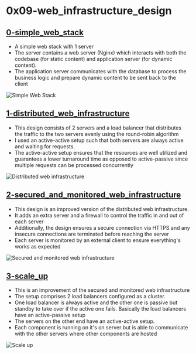 # 0x09-web_infrastructure_design

## [0-simple_web_stack](0-simple_web_stack)
- A simple web stack with 1 server
- The server contains a web server (Nginx) which interacts with both the codebase (for static content) and application server (for dynamic content).
- The application server communicates with the database to process the business logic and prepare dynamic content to be sent back to the client

![Simple Web Stack](https://res.cloudinary.com/da3jmmlpj/image/upload/v1698478767/ALX/Simple_web_stack_o9zwfp.jpg)

## [1-distributed_web_infrastructure](1-distributed_web_infrastructure)

- This design consists of 2 servers and a load balancer that distributes the traffic to the two servers evenly using the round-robin algorithm
- I used an active-active setup such that both servers are always active and waiting for requests. 
- The active-active setup ensures that the resources are well utilized and guarantees a lower turnaround time as opposed to active-passive since multiple requests can be processed concurrently

![Distributed web infrastructure](https://res.cloudinary.com/da3jmmlpj/image/upload/v1698478564/ALX/Distributed_web_infrastructure_vytoa8.jpg)

## [2-secured_and_monitored_web_infrastructure](2-secured_and_monitored_web_infrastructure)

- This design is an improved version of the distributed web infrastructure. 
- It adds an extra server and a firewall to control the traffic in and out of each server
- Additionally, the design ensures a secure connection via HTTPS and any insecure connections are terminated before reaching the server
- Each server is monitored by an external client to ensure everything's works as expected

![Secured and monitored web infrastructure](https://res.cloudinary.com/da3jmmlpj/image/upload/v1698481823/ALX/Secured_and_monitored_web_infrastructure_ro3jih.jpg)

## [3-scale_up](3-scale_up)

- This is an improvement of the secured and monitored web infrastructure
- The setup comprises 2 load balancers configured as a cluster. 
- One load balancer is always active and the other one is passive but standby to take over if the active one fails. Basically the load balancers have an active-passive setup
- The servers on the other end have an active-active setup.
- Each component is running on it's on server but is able to communicate with the other servers where other components are hosted

![Scale up](https://res.cloudinary.com/da3jmmlpj/image/upload/v1698566383/ALX/Scale_up_jbwkih.jpg)